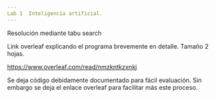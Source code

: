 ```yaml
---
Lab 1  Inteligencia artificial.
---
```


Resolución mediante tabu search


Link overleaf explicando el programa brevemente en detalle. Tamaño 2 hojas.


https://www.overleaf.com/read/nmzkntkzxnkj


Se deja código debidamente documentado para fácil evaluación. Sin embargo se deja el enlace overleaf para facilitar más este proceso.
